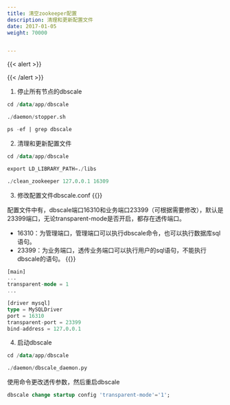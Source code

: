 ```yaml
---
title: 清空zookeeper配置
description: 清理和更新配置文件
date: 2017-01-05
weight: 70000


---
```


{{< alert >}}

{{< /alert >}}

1. 停止所有节点的dbscale
```sql
cd /data/app/dbscale

./daemon/stopper.sh

ps -ef | grep dbscale

```



2. 清理和更新配置文件
```sql
cd /data/app/dbscale

export LD_LIBRARY_PATH=./libs

./clean_zookeeper 127.0.0.1 16309

```

3. 修改配置文件dbscale.conf
{{<warning>}}
<!---->
配置文件中有，dbscale端口16310和业务端口23399（可根据需要修改），默认是23399端口，无论transparent-mode是否开启，都存在透传端口。
- 16310：为管理端口，管理端口可以执行dbscale命令，也可以执行数据库sql语句。
- 23399：为业务端口，透传业务端口可以执行用户的sql语句，不能执行dbscale的语句。
{{</warning>}}


```sql
[main]
...
transparent-mode = 1
...

[driver mysql]
type = MySQLDriver
port = 16310
transparent-port = 23399
bind-address = 127.0.0.1

```


4. 启动dbscale

```sql
cd /data/app/dbscale

./daemon/dbscale_daemon.py
```



使用命令更改透传参数，然后重启dbscale
```sql
dbscale change startup config 'transparent-mode'='1';

```










